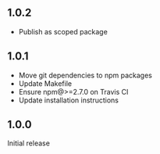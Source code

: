 ## 1.0.2

- Publish as scoped package

## 1.0.1

- Move git dependencies to npm packages
- Update Makefile
- Ensure npm@>=2.7.0 on Travis CI
- Update installation instructions

## 1.0.0

Initial release
